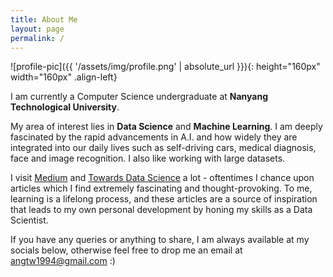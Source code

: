 ```yaml
---
title: About Me
layout: page
permalink: /
---
```

![profile-pic]({{ '/assets/img/profile.png' | absolute_url }}){: height="160px" width="160px" .align-left}

I am currently a Computer Science undergraduate at **Nanyang Technological University**. 

My area of interest lies in **Data Science** and **Machine Learning**. I am deeply fascinated by the rapid advancements in A.I. and how widely they are integrated into our daily lives such as self-driving cars, medical diagnosis, face and image recognition. I also like working with large datasets.

I visit [Medium](https://medium.com) and [Towards Data Science](https://towardsdatascience.com/data-science/home) a lot - oftentimes I chance upon articles which I find extremely fascinating and thought-provoking. To me, learning is a lifelong process, and these articles are a source of inspiration that leads to my own personal development by honing my skills as a Data Scientist.

If you have any queries or anything to share, I am always available at my socials below, otherwise feel free to drop me an email at <angtw1994@gmail.com> :)